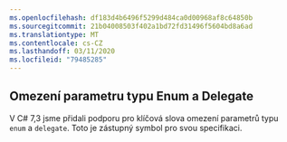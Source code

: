 ```yaml
---
ms.openlocfilehash: df183d4b6496f5299d484ca0d00968af8c64850b
ms.sourcegitcommit: 21b04008503f402a1bd72fd31496f5604bd8a6ad
ms.translationtype: MT
ms.contentlocale: cs-CZ
ms.lasthandoff: 03/11/2020
ms.locfileid: "79485285"
---
```

## <a name="enum-and-delegate-type-parameter-constraint"></a>Omezení parametru typu Enum a Delegate

V C# 7,3 jsme přidali podporu pro klíčová slova omezení parametrů typu `enum` a `delegate`.  Toto je zástupný symbol pro svou specifikaci.
